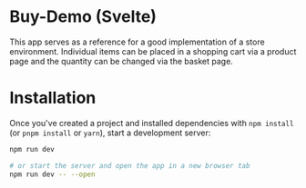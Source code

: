 # Buy-Demo (Svelte)
This app serves as a reference for a good implementation of a store environment. Individual items can be
placed in a shopping cart via a product page and the quantity can be changed via the basket page.

# Installation
Once you've created a project and installed dependencies with `npm install` (or `pnpm install` or `yarn`), start a development server:

```bash
npm run dev

# or start the server and open the app in a new browser tab
npm run dev -- --open

